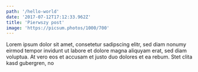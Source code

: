 ```yaml
---
path: '/hello-world'
date: '2017-07-12T17:12:33.962Z'
title: 'Pierwszy post'
image: 'https://picsum.photos/1000/700'
---
```


Lorem ipsum dolor sit amet, consetetur sadipscing elitr, sed diam nonumy eirmod tempor invidunt ut labore et dolore
magna aliquyam erat, sed diam voluptua. At vero eos et accusam et justo duo dolores et ea rebum. Stet clita kasd gubergren,
no 
